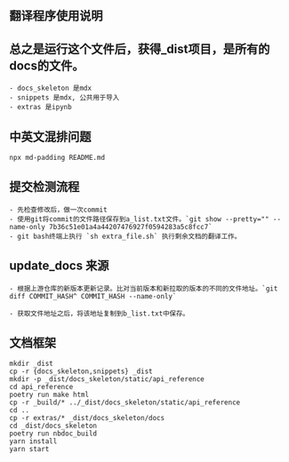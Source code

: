 ## 翻译程序使用说明


## 总之是运行这个文件后，获得_dist项目，是所有的docs的文件。

    - docs_skeleton 是mdx
    - snippets 是mdx, 公共用于导入
    - extras 是ipynb

## 中英文混排问题

    npx md-padding README.md

## 提交检测流程
    - 先检查修改后，做一次commit
    - 使用git将commit的文件路径保存到a_list.txt文件。`git show --pretty="" --name-only 7b36c51e01a4a44207476927f0594283a5c8fcc7`
    - git bash终端上执行 `sh extra_file.sh` 执行剩余文档的翻译工作。

## update_docs 来源
    - 根据上游仓库的新版本更新记录。比对当前版本和新拉取的版本的不同的文件地址。`git diff COMMIT_HASH^ COMMIT_HASH --name-only`

    - 获取文件地址之后，将该地址复制到b_list.txt中保存。

## 文档框架

```
mkdir _dist
cp -r {docs_skeleton,snippets} _dist
mkdir -p _dist/docs_skeleton/static/api_reference
cd api_reference
poetry run make html
cp -r _build/* ../_dist/docs_skeleton/static/api_reference
cd ..
cp -r extras/* _dist/docs_skeleton/docs
cd _dist/docs_skeleton
poetry run nbdoc_build
yarn install
yarn start
````
    

